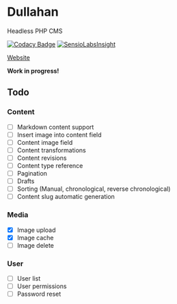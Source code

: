 # Dullahan
Headless PHP CMS

[![Codacy Badge](https://api.codacy.com/project/badge/Grade/f9de4d1b8e2d4449843536745d0b4bd6)](https://www.codacy.com/app/joppu/Dullahan?utm_source=github.com&amp;utm_medium=referral&amp;utm_content=joppuyo/Dullahan&amp;utm_campaign=Badge_Grade) [![SensioLabsInsight](https://insight.sensiolabs.com/projects/beef8f56-5204-4f20-b761-eb750a7c28e0/mini.png)](https://insight.sensiolabs.com/projects/beef8f56-5204-4f20-b761-eb750a7c28e0)

[Website](https://dullahan.io)

**Work in progress!**

## Todo

### Content

- [ ] Markdown content support
- [ ] Insert image into content field
- [ ] Content image field
- [ ] Content transformations
- [ ] Content revisions
- [ ] Content type reference
- [ ] Pagination
- [ ] Drafts
- [ ] Sorting (Manual, chronological, reverse chronological)
- [ ] Content slug automatic generation

### Media

- [x] Image upload
- [x] Image cache
- [ ] Image delete

### User

- [ ] User list
- [ ] User permissions
- [ ] Password reset
